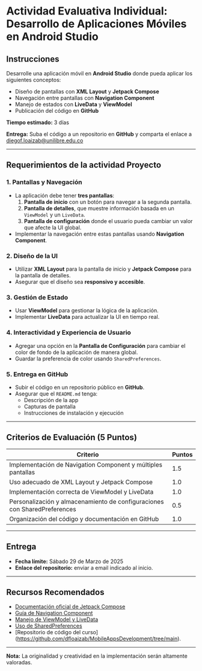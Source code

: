 # Actividad Evaluativa Individual: Desarrollo de Aplicaciones Móviles en Android Studio

## Instrucciones
Desarrolle una aplicación móvil en **Android Studio** donde pueda aplicar los siguientes conceptos:

- Diseño de pantallas con **XML Layout** y **Jetpack Compose**
- Navegación entre pantallas con **Navigation Component**
- Manejo de estados con **LiveData** y **ViewModel**
- Publicación del código en **GitHub**

**Tiempo estimado:** 3 días

**Entrega:** Suba el código a un repositorio en **GitHub** y comparta el enlace a diegof.loaizab@unilibre.edu.co

---

## Requerimientos de la actividad Proyecto

### 1️. **Pantallas y Navegación**
- La aplicación debe tener **tres pantallas**:
  1. **Pantalla de inicio** con un botón para navegar a la segunda pantalla.
  2. **Pantalla de detalles**, que muestre información basada en un `ViewModel` y un `LiveData`.
  3. **Pantalla de configuración** donde el usuario pueda cambiar un valor que afecte la UI global.
- Implementar la navegación entre estas pantallas usando **Navigation Component**.

### 2️. **Diseño de la UI**
- Utilizar **XML Layout** para la pantalla de inicio y **Jetpack Compose** para la pantalla de detalles.
- Asegurar que el diseño sea **responsivo y accesible**.

### 3️. **Gestión de Estado**
- Usar **ViewModel** para gestionar la lógica de la aplicación.
- Implementar **LiveData** para actualizar la UI en tiempo real.

### 4. **Interactividad y Experiencia de Usuario**
- Agregar una opción en la **Pantalla de Configuración** para cambiar el color de fondo de la aplicación de manera global.
- Guardar la preferencia de color usando `SharedPreferences`.

### 5️. **Entrega en GitHub**
- Subir el código en un repositorio público en **GitHub**.
- Asegurar que el `README.md` tenga:
  - Descripción de la app
  - Capturas de pantalla
  - Instrucciones de instalación y ejecución

---

##  Criterios de Evaluación (5 Puntos)
| Criterio | Puntos |
|----------|--------|
| Implementación de Navigation Component y múltiples pantallas | 1.5 |
| Uso adecuado de XML Layout y Jetpack Compose | 1.0 |
| Implementación correcta de ViewModel y LiveData | 1.0 |
| Personalización y almacenamiento de configuraciones con SharedPreferences | 0.5 |
| Organización del código y documentación en GitHub | 1.0 |

---

##  Entrega
- **Fecha límite:** Sábado 29 de Marzo de 2025
- **Enlace del repositorio:** enviar a email indicado al inicio.

---

## Recursos Recomendados
- [Documentación oficial de Jetpack Compose](https://developer.android.com/jetpack/compose)
- [Guía de Navigation Component](https://developer.android.com/guide/navigation/navigation-getting-started)
- [Manejo de ViewModel y LiveData](https://developer.android.com/topic/libraries/architecture/viewmodel)
- [Uso de SharedPreferences](https://developer.android.com/training/data-storage/shared-preferences)
- [Repositorio de código del curso] (https://github.com/dfloaizab/MobileAppsDevelopment/tree/main).

---

**Nota:** La originalidad y creatividad en la implementación serán altamente valoradas.
